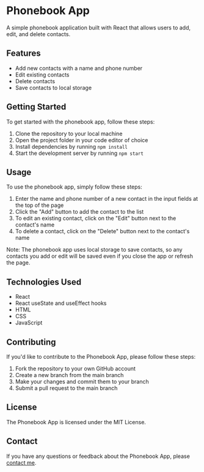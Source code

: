 # Phonebook App

A simple phonebook application built with React that allows users to add, edit, and delete contacts.

## Features

- Add new contacts with a name and phone number
- Edit existing contacts
- Delete contacts
- Save contacts to local storage

## Getting Started

To get started with the phonebook app, follow these steps:

1. Clone the repository to your local machine
2. Open the project folder in your code editor of choice
3. Install dependencies by running `npm install`
4. Start the development server by running `npm start`

## Usage

To use the phonebook app, simply follow these steps:

1. Enter the name and phone number of a new contact in the input fields at the top of the page
2. Click the "Add" button to add the contact to the list
3. To edit an existing contact, click on the "Edit" button next to the contact's name
4. To delete a contact, click on the "Delete" button next to the contact's name

Note: The phonebook app uses local storage to save contacts, so any contacts you add or edit will be saved even if you close the app or refresh the page.

## Technologies Used

- React
- React useState and useEffect hooks
- HTML
- CSS
- JavaScript

## Contributing

If you'd like to contribute to the Phonebook App, please follow these steps:

1. Fork the repository to your own GitHub account
2. Create a new branch from the main branch
3. Make your changes and commit them to your branch
4. Submit a pull request to the main branch

## License

The Phonebook App is licensed under the MIT License.

## Contact

If you have any questions or feedback about the Phonebook App, please [contact me](mailto:hardik.sharma645@gmail.com).
